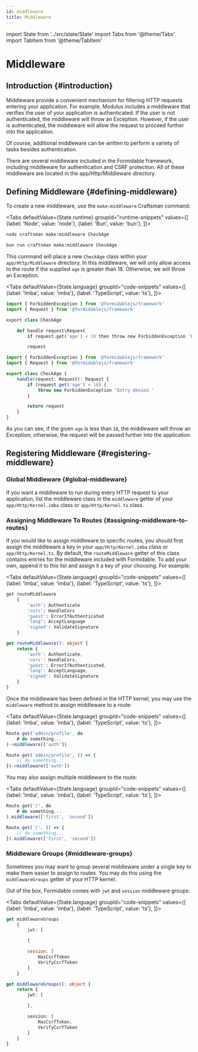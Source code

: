 ```yaml
---
id: middleware
title: Middleware
---
```


import State from '../src/state/State'
import Tabs from '@theme/Tabs'
import TabItem from '@theme/TabItem'

# Middleware

## Introduction {#introduction}

Middleware provide a convenient mechanism for filtering HTTP requests entering your application. For example, Modulus includes a middleware that verifies the user of your application is authenticated. If the user is not authenticated, the middleware will throw an Exception. However, if the user is authenticated, the middleware will allow the request to proceed further into the application.

Of course, additional middleware can be written to perform a variety of tasks besides authentication.

There are several middleware included in the Formidable framework, including middleware for authentication and CSRF protection. All of these middleware are located in the app/Http/Middleware directory.


## Defining Middleware {#defining-middleware}

To create a new middleware, use the `make:middleware` Craftsman command:

<Tabs
    defaultValue={State.runtime}
	groupId="runtime-snippets"
    values={[
        {label: 'Node', value: 'node'},
        {label: 'Bun', value: 'bun'},
    ]}>
<TabItem value="node">

```bash
node craftsman make:middleware CheckAge
```

</TabItem>
<TabItem value="bun">

```bash
bun run craftsman make:middleware CheckAge
```

</TabItem>
</Tabs>

This command will place a new `CheckAge` class within your `app/Http/Middleware` directory. In this middleware, we will only allow access to the route if the supplied `age` is greater than 18. Otherwise, we will throw an Exception.

<Tabs
    defaultValue={State.language}
	groupId="code-snippets"
    values={[
        {label: 'Imba', value: 'imba'},
        {label: 'TypeScript', value: 'ts'},
    ]}>
<TabItem value="imba">

```py title="app/Http/Middleware/CheckAge.imba" {7}
import { ForbiddenException } from '@formidablejs/framework'
import { Request } from '@formidablejs/framework'

export class CheckAge

	def handle request\Request
		if request.get('age') < 18 then throw new ForbiddenException 'Entry denied.'

		request
```

</TabItem>
<TabItem value="ts">

```ts title="app/Http/Middleware/CheckAge.ts" {6,7,8}
import { ForbiddenException } from '@formidablejs/framework'
import { Request } from '@formidablejs/framework'

export class CheckAge {
	handle(request: Request): Request {
		if (request.get('age') < 18) {
			throw new ForbiddenException 'Entry denied.'
		}

		return request
	}
}
```

</TabItem>
</Tabs>

As you can see, if the given `age` is less than `18`, the middleware will throw an Exception; otherwise, the request will be passed further into the application.

## Registering Middleware {#registering-middleware}

### Global Middleware {#global-middleware}

If you want a middleware to run during every HTTP request to your application, list the middleware class in the `middleware` getter of your `app/Http/Kernel.imba` class or `app/Http/Kernel.ts` class.

### Assigning Middleware To Routes {#assigning-middleware-to-routes}

If you would like to assign middleware to specific routes, you should first assign the middleware a key in your `app/Http/Kernel.imba` class or `app/Http/Kernel.ts`. By default, the `routeMiddleware` getter of this class contains entries for the middleware included with Formidable. To add your own, append it to this list and assign it a key of your choosing. For example:

<Tabs
    defaultValue={State.language}
	groupId="code-snippets"
    values={[
        {label: 'Imba', value: 'imba'},
        {label: 'TypeScript', value: 'ts'},
    ]}>
<TabItem value="imba">

```py title="app/Http/Kernel.imba" {3}
get routeMiddleware
	{
		'auth': Authenticate
		'cors': HandleCors
		'guest': ErrorIfAuthenticated
		'lang': AcceptLanguage
		'signed': ValidateSignature
	}
```

</TabItem>
<TabItem value="ts">

```ts title="app/Http/Kernel.ts" {3}
get routeMiddleware(): object {
	return {
		'auth': Authenticate,
		'cors': HandleCors,
		'guest': ErrorIfAuthenticated,
		'lang': AcceptLanguage,
		'signed': ValidateSignature
	}
}
```

</TabItem>
</Tabs>

Once the middleware has been defined in the HTTP kernel, you may use the `middleware` method to assign middleware to a route:

<Tabs
    defaultValue={State.language}
	groupId="code-snippets"
    values={[
        {label: 'Imba', value: 'imba'},
        {label: 'TypeScript', value: 'ts'},
    ]}>
<TabItem value="imba">

```js title="routes/api.imba" {3}
Route.get('admin/profile', do
	# do something...
)->middleware(['auth'])
```

</TabItem>
<TabItem value="ts">

```ts title="routes/api.ts" {3}
Route.get('admin/profile', () => {
	// do something...
})->middleware(['auth'])
```

</TabItem>
</Tabs>

You may also assign multiple middleware to the route:

<Tabs
    defaultValue={State.language}
	groupId="code-snippets"
    values={[
        {label: 'Imba', value: 'imba'},
        {label: 'TypeScript', value: 'ts'},
    ]}>
<TabItem value="imba">

```js title="routes/api.imba" {3}
Route.get('/', do
	# do something...
).middleware(['first', 'second'])
```

</TabItem>
<TabItem value="ts">

```ts title="routes/api.ts" {3}
Route.get('/', () => {
	// do something...
}).middleware(['first', 'second'])
```

</TabItem>
</Tabs>

### Middleware Groups {#middleware-groups}

Sometimes you may want to group several middleware under a single key to make them easier to assign to routes. You may do this using the `middlewareGroups` getter of your HTTP kernel.

Out of the box, Formidable comes with `jwt` and `session` middleware groups:

<Tabs
    defaultValue={State.language}
	groupId="code-snippets"
    values={[
        {label: 'Imba', value: 'imba'},
        {label: 'TypeScript', value: 'ts'},
    ]}>
<TabItem value="imba">

```js title="app/Http/Kernel.imba" {3,7}
get middlewareGroups
	{
		jwt: [

		]

		session: [
			HasCsrfToken
			VerifyCsrfToken
		]
	}
```


</TabItem>
<TabItem value="ts">

```ts title="app/Http/Kernel.ts" {3,7}
get middlewareGroups(): object {
	return {
		jwt: [

		],

		session: [
			HasCsrfToken,
			VerifyCsrfToken
		]
	}
}
```

</TabItem>
</Tabs>
